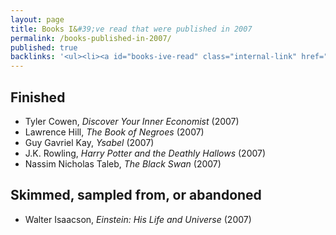 ```yaml
---
layout: page
title: Books I&#39;ve read that were published in 2007
permalink: /books-published-in-2007/
published: true
backlinks: '<ul><li><a id="books-ive-read" class="internal-link" href="/books-ive-read/">Books I&#39;ve read</a></li></ul>'
---
```




## Finished 
* Tyler Cowen, _Discover Your Inner Economist_ (2007) 
* Lawrence Hill, _The Book of Negroes_ (2007) 
* Guy Gavriel Kay, _Ysabel_ (2007) 
* J.K. Rowling, _Harry Potter and the Deathly Hallows_ (2007) 
* Nassim Nicholas Taleb, _The Black Swan_ (2007) 


## Skimmed, sampled from, or abandoned 
* Walter Isaacson, _Einstein: His Life and Universe_ (2007) 
